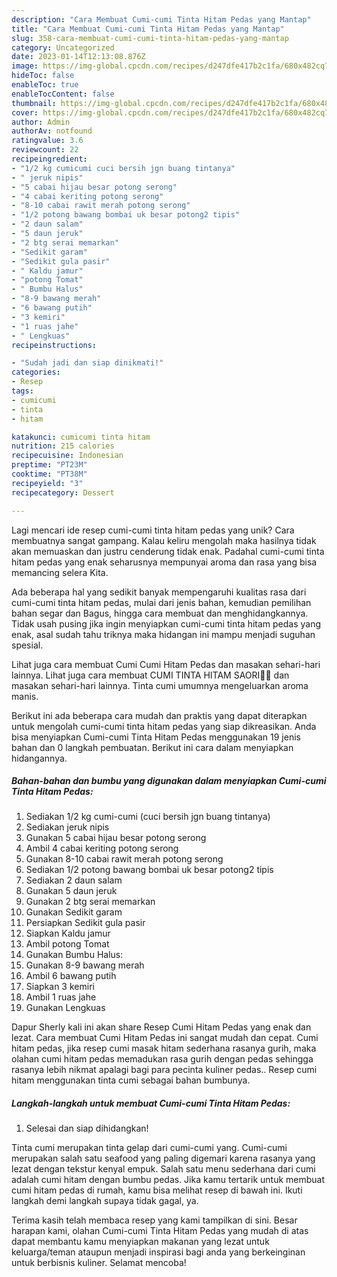 ```yaml
---
description: "Cara Membuat Cumi-cumi Tinta Hitam Pedas yang Mantap"
title: "Cara Membuat Cumi-cumi Tinta Hitam Pedas yang Mantap"
slug: 358-cara-membuat-cumi-cumi-tinta-hitam-pedas-yang-mantap
category: Uncategorized
date: 2023-01-14T12:13:08.876Z
image: https://img-global.cpcdn.com/recipes/d247dfe417b2c1fa/680x482cq70/cumi-cumi-tinta-hitam-pedas-foto-resep-utama.jpg
hideToc: false
enableToc: true
enableTocContent: false
thumbnail: https://img-global.cpcdn.com/recipes/d247dfe417b2c1fa/680x482cq70/cumi-cumi-tinta-hitam-pedas-foto-resep-utama.jpg
cover: https://img-global.cpcdn.com/recipes/d247dfe417b2c1fa/680x482cq70/cumi-cumi-tinta-hitam-pedas-foto-resep-utama.jpg
author: Admin
authorAv: notfound
ratingvalue: 3.6
reviewcount: 22
recipeingredient:
- "1/2 kg cumicumi cuci bersih jgn buang tintanya"
- " jeruk nipis"
- "5 cabai hijau besar potong serong"
- "4 cabai keriting potong serong"
- "8-10 cabai rawit merah potong serong"
- "1/2 potong bawang bombai uk besar potong2 tipis"
- "2 daun salam"
- "5 daun jeruk"
- "2 btg serai memarkan"
- "Sedikit garam"
- "Sedikit gula pasir"
- " Kaldu jamur"
- "potong Tomat"
- " Bumbu Halus"
- "8-9 bawang merah"
- "6 bawang putih"
- "3 kemiri"
- "1 ruas jahe"
- " Lengkuas"
recipeinstructions:

- "Sudah jadi dan siap dinikmati!"
categories:
- Resep
tags:
- cumicumi
- tinta
- hitam

katakunci: cumicumi tinta hitam 
nutrition: 215 calories
recipecuisine: Indonesian
preptime: "PT23M"
cooktime: "PT38M"
recipeyield: "3"
recipecategory: Dessert

---
```





Lagi mencari ide resep cumi-cumi tinta hitam pedas yang unik? Cara membuatnya sangat gampang. Kalau keliru mengolah maka hasilnya tidak akan memuaskan dan justru cenderung tidak enak. Padahal cumi-cumi tinta hitam pedas yang enak seharusnya mempunyai aroma dan rasa yang bisa memancing selera Kita.





Ada beberapa hal yang sedikit banyak mempengaruhi kualitas rasa dari cumi-cumi tinta hitam pedas, mulai dari jenis bahan, kemudian pemilihan bahan segar dan Bagus, hingga cara membuat dan menghidangkannya. Tidak usah pusing jika ingin menyiapkan cumi-cumi tinta hitam pedas yang enak,      asal sudah tahu triknya maka hidangan ini mampu menjadi suguhan spesial.














Lihat juga cara membuat Cumi Cumi Hitam Pedas dan masakan sehari-hari lainnya. Lihat juga cara membuat CUMI TINTA HITAM SAORI🐙🐙 dan masakan sehari-hari lainnya. Tinta cumi umumnya mengeluarkan aroma manis.






Berikut ini ada beberapa cara mudah dan praktis yang dapat diterapkan untuk mengolah cumi-cumi tinta hitam pedas yang siap dikreasikan. Anda bisa menyiapkan Cumi-cumi Tinta Hitam Pedas menggunakan 19 jenis bahan dan 0 langkah pembuatan. Berikut ini cara dalam menyiapkan hidangannya.

<!--inarticleads1-->

##### Bahan-bahan dan bumbu yang digunakan dalam menyiapkan Cumi-cumi Tinta Hitam Pedas:

1. Sediakan 1/2 kg cumi-cumi (cuci bersih jgn buang tintanya)
1. Sediakan  jeruk nipis
1. Gunakan 5 cabai hijau besar potong serong
1. Ambil 4 cabai keriting potong serong
1. Gunakan 8-10 cabai rawit merah potong serong
1. Sediakan 1/2 potong bawang bombai uk besar potong2 tipis
1. Sediakan 2 daun salam
1. Gunakan 5 daun jeruk
1. Gunakan 2 btg serai memarkan
1. Gunakan Sedikit garam
1. Persiapkan Sedikit gula pasir
1. Siapkan  Kaldu jamur
1. Ambil potong Tomat
1. Gunakan  Bumbu Halus:
1. Gunakan 8-9 bawang merah
1. Ambil 6 bawang putih
1. Siapkan 3 kemiri
1. Ambil 1 ruas jahe
1. Gunakan  Lengkuas


Dapur Sherly kali ini akan share Resep Cumi Hitam Pedas yang enak dan lezat. Cara membuat Cumi Hitam Pedas ini sangat mudah dan cepat. Cumi hitam pedas, jika resep cumi masak hitam sederhana rasanya gurih, maka olahan cumi hitam pedas memadukan rasa gurih dengan pedas sehingga rasanya lebih nikmat apalagi bagi para pecinta kuliner pedas.. Resep cumi hitam menggunakan tinta cumi sebagai bahan bumbunya. 

<!--inarticleads2-->

##### Langkah-langkah untuk membuat Cumi-cumi Tinta Hitam Pedas:


1. Selesai dan siap dihidangkan!

Tinta cumi merupakan tinta gelap dari cumi-cumi yang. Cumi-cumi merupakan salah satu seafood yang paling digemari karena rasanya yang lezat dengan tekstur kenyal empuk. Salah satu menu sederhana dari cumi adalah cumi hitam dengan bumbu pedas. Jika kamu tertarik untuk membuat cumi hitam pedas di rumah, kamu bisa melihat resep di bawah ini. Ikuti langkah demi langkah supaya tidak gagal, ya. 

Terima kasih telah membaca resep yang kami tampilkan di sini. Besar harapan kami, olahan Cumi-cumi Tinta Hitam Pedas yang mudah di atas dapat membantu kamu menyiapkan makanan yang lezat untuk keluarga/teman ataupun menjadi inspirasi bagi anda yang berkeinginan untuk berbisnis kuliner. Selamat mencoba!

